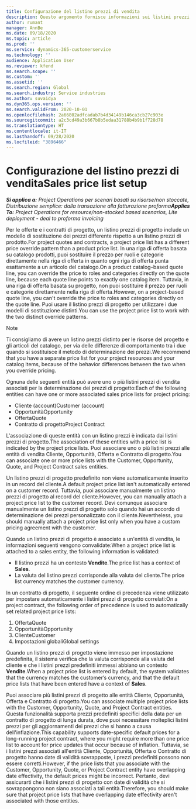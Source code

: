 ```yaml
---
title: Configurazione del listino prezzi di vendita
description: Questo argomento fornisce informazioni sui listini prezzi di vendita per la determinazione dei prezzi del progetto.
author: rumant
manager: AnnBe
ms.date: 09/18/2020
ms.topic: article
ms.prod: ''
ms.service: dynamics-365-customerservice
ms.technology: ''
audience: Application User
ms.reviewer: kfend
ms.search.scope: ''
ms.custom: ''
ms.assetid: ''
ms.search.region: Global
ms.search.industry: Service industries
ms.author: suvaidya
ms.dyn365.ops.version: ''
ms.search.validFrom: 2020-10-01
ms.openlocfilehash: 2a66802adfcadab7b4d34149b146ca3cb27c903e
ms.sourcegitcommit: a2c3cd49a3b667b8b5edaa31788b4b9b1f728d78
ms.translationtype: HT
ms.contentlocale: it-IT
ms.lasthandoff: 09/28/2020
ms.locfileid: "3896466"
---
```

# <a name="sales-price-list-setup"></a><span data-ttu-id="0dd1e-103">Configurazione del listino prezzi di vendita</span><span class="sxs-lookup"><span data-stu-id="0dd1e-103">Sales price list setup</span></span>

<span data-ttu-id="0dd1e-104">_**Si applica a:** Project Operations per scenari basati su risorse/non stoccate, Distribuzione semplice: dalla transazione alla fatturazione proforma_</span><span class="sxs-lookup"><span data-stu-id="0dd1e-104">_**Applies To:** Project Operations for resource/non-stocked based scenarios, Lite deployment - deal to proforma invoicing_</span></span>

<span data-ttu-id="0dd1e-105">Per le offerte e i contratti di progetto, un listino prezzi di progetto include un modello di sostituzione dei prezzi differente rispetto a un listino prezzi di prodotto.</span><span class="sxs-lookup"><span data-stu-id="0dd1e-105">For project quotes and contracts, a project price list has a different price override pattern than a product price list.</span></span> <span data-ttu-id="0dd1e-106">In una riga di offerta basata su catalogo prodotti, puoi sostituire il prezzo per ruoli e categorie direttamente nella riga di offerta in quanto ogni riga di offerta punta esattamente a un articolo del catalogo.</span><span class="sxs-lookup"><span data-stu-id="0dd1e-106">On a product catalog–based quote line, you can override the price to roles and categories directly on the quote line, because each quote line points to exactly one catalog item.</span></span> <span data-ttu-id="0dd1e-107">Tuttavia, in una riga di offerta basata su progetto, non puoi sostituire il prezzo per ruoli e categorie direttamente nella riga di offerta.</span><span class="sxs-lookup"><span data-stu-id="0dd1e-107">However, on a project-based quote line, you can't override the price to roles and categories directly on the quote line.</span></span> <span data-ttu-id="0dd1e-108">Puoi usare il listino prezzi di progetto per utilizzare i due modelli di sostituzione distinti.</span><span class="sxs-lookup"><span data-stu-id="0dd1e-108">You can use the project price list to work with the two distinct override patterns.</span></span>

> [!NOTE]
> <span data-ttu-id="0dd1e-109">Ti consigliamo di avere un listino prezzi distinto per le risorse del progetto e gli articoli del catalogo, per via delle differenze di comportamento tra i due quando si sostituisce il metodo di determinazione dei prezzi.</span><span class="sxs-lookup"><span data-stu-id="0dd1e-109">We recommend that you have a separate price list for your project resources and your catalog items, because of the behavior differences between the two when you override pricing.</span></span>

<span data-ttu-id="0dd1e-110">Ognuna delle seguenti entità può avere uno o più listini prezzi di vendita associati per la determinazione dei prezzi di progetto:</span><span class="sxs-lookup"><span data-stu-id="0dd1e-110">Each of the following entities can have one or more associated sales price lists for project pricing:</span></span>

- <span data-ttu-id="0dd1e-111">Cliente (account)</span><span class="sxs-lookup"><span data-stu-id="0dd1e-111">Customer (account)</span></span> 
- <span data-ttu-id="0dd1e-112">Opportunità</span><span class="sxs-lookup"><span data-stu-id="0dd1e-112">Opportunity</span></span> 
- <span data-ttu-id="0dd1e-113">Offerta</span><span class="sxs-lookup"><span data-stu-id="0dd1e-113">Quote</span></span> 
- <span data-ttu-id="0dd1e-114">Contratto di progetto</span><span class="sxs-lookup"><span data-stu-id="0dd1e-114">Project Contract</span></span>

<span data-ttu-id="0dd1e-115">L'associazione di queste entità con un listino prezzi è indicata dai listini prezzi di progetto.</span><span class="sxs-lookup"><span data-stu-id="0dd1e-115">The association of these entities with a price list is indicated by the project price lists.</span></span> <span data-ttu-id="0dd1e-116">Puoi associare uno o più listini prezzi alle entità di vendita Cliente, Opportunità, Offerta e Contratto di progetto.</span><span class="sxs-lookup"><span data-stu-id="0dd1e-116">You can associate one or more price lists with the Customer, Opportunity, Quote, and Project Contract sales entities.</span></span>

<span data-ttu-id="0dd1e-117">Un listino prezzi di progetto predefinito non viene automaticamente inserito in un record del cliente.</span><span class="sxs-lookup"><span data-stu-id="0dd1e-117">A default project price list isn't automatically entered on a customer record.</span></span> <span data-ttu-id="0dd1e-118">Tuttavia, puoi associare manualmente un listino prezzi di progetto al record del cliente.</span><span class="sxs-lookup"><span data-stu-id="0dd1e-118">However, you can manually attach a project price list to the customer record.</span></span> <span data-ttu-id="0dd1e-119">Devi comunque associare manualmente un listino prezzi di progetto solo quando hai un accordo di determinazione dei prezzi personalizzato con il cliente.</span><span class="sxs-lookup"><span data-stu-id="0dd1e-119">Nevertheless, you should manually attach a project price list only when you have a custom pricing agreement with the customer.</span></span> 

<span data-ttu-id="0dd1e-120">Quando un listino prezzi di progetto è associato a un'entità di vendita, le informazioni seguenti vengono convalidate:</span><span class="sxs-lookup"><span data-stu-id="0dd1e-120">When a project price list is attached to a sales entity, the following information is validated:</span></span>

- <span data-ttu-id="0dd1e-121">Il listino prezzi ha un contesto **Vendite**.</span><span class="sxs-lookup"><span data-stu-id="0dd1e-121">The price list has a context of **Sales**.</span></span> 
- <span data-ttu-id="0dd1e-122">La valuta del listino prezzi corrisponde alla valuta del cliente.</span><span class="sxs-lookup"><span data-stu-id="0dd1e-122">The price list currency matches the customer currency.</span></span> 

<span data-ttu-id="0dd1e-123">In un contratto di progetto, il seguente ordine di precedenza viene utilizzato per impostare automaticamente i listini prezzi di progetto correlati:</span><span class="sxs-lookup"><span data-stu-id="0dd1e-123">On a project contract, the following order of precedence is used to automatically set related project price lists:</span></span>

1. <span data-ttu-id="0dd1e-124">Offerta</span><span class="sxs-lookup"><span data-stu-id="0dd1e-124">Quote</span></span>
2. <span data-ttu-id="0dd1e-125">Opportunità</span><span class="sxs-lookup"><span data-stu-id="0dd1e-125">Opportunity</span></span>
3. <span data-ttu-id="0dd1e-126">Cliente</span><span class="sxs-lookup"><span data-stu-id="0dd1e-126">Customer</span></span> 
4. <span data-ttu-id="0dd1e-127">Impostazioni globali</span><span class="sxs-lookup"><span data-stu-id="0dd1e-127">Global settings</span></span> 

<span data-ttu-id="0dd1e-128">Quando un listino prezzi di progetto viene immesso per impostazione predefinita, il sistema verifica che la valuta corrisponde alla valuta del cliente e che i listini prezzi predefiniti immessi abbiano un contesto **Vendite**.</span><span class="sxs-lookup"><span data-stu-id="0dd1e-128">When a project price list is entered by default, the system validates that the currency matches the customer’s currency, and that the default price lists that have been entered have a context of **Sales**.</span></span>

<span data-ttu-id="0dd1e-129">Puoi associare più listini prezzi di progetto alle entità Cliente, Opportunità, Offerta e Contratto di progetto.</span><span class="sxs-lookup"><span data-stu-id="0dd1e-129">You can associate multiple project price lists with the Customer, Opportunity, Quote, and Project Contract entities.</span></span> <span data-ttu-id="0dd1e-130">Questa funzionalità supporta prezzi predefiniti specifici della data per un contratto di progetto di lunga durata, dove puoi necessitare molteplici listini prezzi per gli aggiornamenti dei prezzi che si hanno a causa dell'inflazione.</span><span class="sxs-lookup"><span data-stu-id="0dd1e-130">This capability supports date-specific default prices for a long-running project contract, where you might require more than one price list to account for price updates that occur because of inflation.</span></span> <span data-ttu-id="0dd1e-131">Tuttavia, se i listini prezzi associati all'entità Cliente, Opportunità, Offerta o Contratto di progetto hanno date di validità sovrapposte, i prezzi predefiniti possono non essere corretti.</span><span class="sxs-lookup"><span data-stu-id="0dd1e-131">However, if the price lists that you associate with the Customer, Opportunity, Quote, or Project Contract entity have overlapping date effectivity, the default prices might be incorrect.</span></span> <span data-ttu-id="0dd1e-132">Pertanto, devi assicurarti che i listini prezzi di progetto con date di validità che si sovrappongono non siano associati a tali entità.</span><span class="sxs-lookup"><span data-stu-id="0dd1e-132">Therefore, you should make sure that project price lists that have overlapping date effectivity aren't associated with those entities.</span></span>
